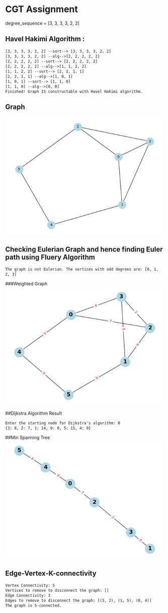 # CGT Assignment

 degree_sequence = [3, 3, 3, 3, 2, 2]

## Havel Hakimi Algorithm : 
 ```
[3, 3, 3, 3, 2, 2] --sort--> [3, 3, 3, 3, 2, 2]
[3, 3, 3, 3, 2, 2] --alg-->[2, 2, 2, 2, 2]
[2, 2, 2, 2, 2] --sort--> [2, 2, 2, 2, 2]
[2, 2, 2, 2, 2] --alg-->[1, 1, 2, 2]
[1, 1, 2, 2] --sort--> [2, 2, 1, 1]
[2, 2, 1, 1] --alg-->[1, 0, 1]
[1, 0, 1] --sort--> [1, 1, 0]
[1, 1, 0] --alg-->[0, 0]
Finished! Graph IS constructable with Havel Hakimi algorithm.
```
## Graph 
![Graph Drawing](graph.png)

## Checking Eulerian Graph and hence finding Euler path using Fluery Algorithm

```
The graph is not Eulerian. The vertices with odd degrees are: [0, 1, 2, 3]
``` 
###Weighted Graph 
![Weighted Graph](weighted.png)

##Dijkstra Algorithm Result
```
Enter the starting node for Dijkstra's algorithm: 0
{3: 8, 2: 7, 1: 14, 0: 0, 5: 15, 4: 9}
```

##Min Spanning Tree
![Min spanning Tree Diagram](min_spanning.png)


## Edge-Vertex-K-connectivity
```
Vertex Connectivity: 5
Vertices to remove to disconnect the graph: []
Edge Connectivity: 3
Edges to remove to disconnect the graph: [(3, 2), (1, 5), (0, 4)]
The graph is 5-connected.
```